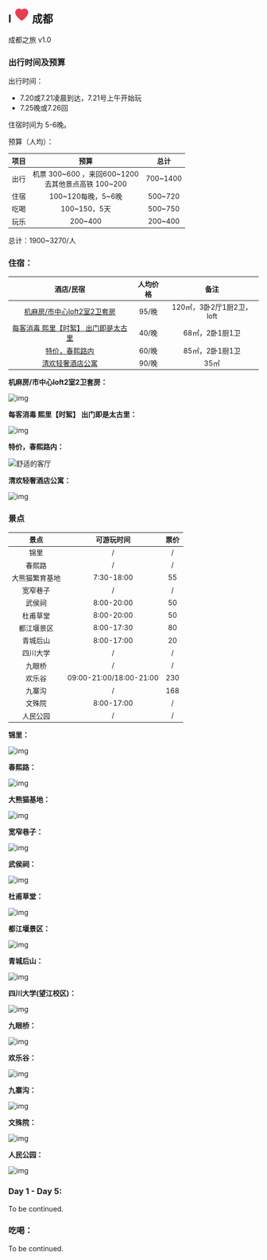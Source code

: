 ## I  ![](.\爱心.png) 成都

成都之旅 v1.0

### 出行时间及预算

出行时间：

- 7.20或7.21凌晨到达，7.21号上午开始玩
- 7.25晚或7.26回

住宿时间为 5-6晚。

预算（人均）：

| 项目 |                          预算                           |   总计   |
| :--: | :-----------------------------------------------------: | :------: |
| 出行 | 机票 300~600 ，来回600~1200<br />去其他景点高铁 100~200 | 700~1400 |
| 住宿 |                   100~120每晚，5~6晚                    | 500~720  |
| 吃喝 |                      100~150，5天                       | 500~750  |
| 玩乐 |                         200~400                         | 200~400  |

总计：1900~3270/人



### 住宿：

|                          酒店/民宿                           | 人均价格 |           备注            |
| :----------------------------------------------------------: | :------: | :-----------------------: |
|    [机麻房/市中心loft2室2卫套房](http://dpurl.cn/W5ae9kT)    |  95/晚   | 120㎡，3卧2厅1厨2卫，loft |
| [每客消毒  熙里【时絮】  出门即是太古里](http://dpurl.cn/ksecaOH) |  40/晚   |      68㎡，2卧1厨1卫      |
|         [特价，春熙路内](https://abnb.me/ft7cXIDgG7)         |  60/晚   |      85㎡，2卧1厨1卫      |
| [清欢轻奢酒店公寓](https://w.meituan.com/s/default1?mt_share_id=kbystspmkncx&url=http%3A%2F%2Fwww.meituan.com%2Fshop%2F1581476434.html%3Futm_term%3DAandroidBgroupC10.8.202DsystemEpoiG2020062816155100000000000001AF3DD2ADF924F35B8E024459DAA5AE8A153835328008219534713%26utm_source%3Dappshare%26utm_medium%3Dandroidweb%26utm_fromapp%3Dmore) |  90/晚   |           35㎡            |

**机麻房/市中心loft2室2卫套房：**

![img](https://img.meituan.net/phoenix/1d37ce0949d4dffb46c05d4e9d614376772657.jpg@1920w_1080h)

**每客消毒  熙里【时絮】  出门即是太古里：**

![img](https://img.meituan.net/phoenix/21db7b57ff7bf7ea3cfa07eaf60a9db62010265.jpg@1920w_1080h)

**特价，春熙路内：**

![舒适的客厅](https://z1.muscache.cn/im/pictures/65be3ead-70e3-4248-be93-e6cc33758815.jpg?im_w=1200)

**清欢轻奢酒店公寓：**

![img](http://p0.meituan.net/tdchoteldark/c67265f960afc6c7783b82e116e2026a_1_b8eb8f1aa8e3ef7a_1_Xb29K3l375cIRUP5FMHcb4kUKR5bSg/sxWUq4AHV/fhwiLWrXBYccu3jONjlWjiEt4wYk4XidR6Xy8WDW+qqkaGuHgOLzuD6UR7zN10Fiy8LNlGppG/iINhw+ppDZH9P)

### 景点

|      景点      |       可游玩时间        | 票价 |
| :------------: | :---------------------: | :--: |
|      锦里      |            /            |  /   |
|     春熙路     |            /            |  /   |
| 大熊猫繁育基地 |       7:30-18:00        |  55  |
|    宽窄巷子    |            /            |  /   |
|     武侯祠     |       8:00-20:00        |  50  |
|    杜甫草堂    |       8:00-20:00        |  50  |
|   都江堰景区   |       8:00-17:30        |  80  |
|    青城后山    |       8:00-17:00        |  20  |
|    四川大学    |            /            |  /   |
|     九眼桥     |            /            |  /   |
|     欢乐谷     | 09:00-21:00/18:00-21:00 | 230  |
|     九寨沟     |            /            | 168  |
|     文殊院     |       8:00-17:00        |  /   |
|    人民公园    |            /            |  /   |



**锦里：**

![img](https://b1-q.mafengwo.net/s11/M00/D4/28/wKgBEFtlvWWAUOxHACfN0YRJhjI00.jpeg?imageMogr2%2Fthumbnail%2F%21690x370r%2Fgravity%2FCenter%2Fcrop%2F%21690x370%2Fquality%2F100)

**春熙路：**

![img](https://b1-q.mafengwo.net/s11/M00/61/6A/wKgBEFtsXoSADrgpABx1EhcEWyY05.jpeg?imageMogr2%2Fthumbnail%2F%21690x370r%2Fgravity%2FCenter%2Fcrop%2F%21690x370%2Fquality%2F100)

**大熊猫基地：**

![img](https://p1-q.mafengwo.net/s9/M00/99/04/wKgBs1fYx3qADOEbAAtEDC3KXNo01.jpeg?imageMogr2%2Fthumbnail%2F%21690x370r%2Fgravity%2FCenter%2Fcrop%2F%21690x370%2Fquality%2F100)



**宽窄巷子：**

![img](https://b1-q.mafengwo.net/s11/M00/12/5A/wKgBEFti5iSAI2WlAC2l_DlLSvo32.jpeg?imageMogr2%2Fthumbnail%2F%21690x370r%2Fgravity%2FCenter%2Fcrop%2F%21690x370%2Fquality%2F100)

**武侯祠：**

![img](https://b1-q.mafengwo.net/s11/M00/3B/41/wKgBEFpTIjaADHLRAAbM9KsUwLs31.jpeg?imageMogr2%2Fthumbnail%2F%21690x370r%2Fgravity%2FCenter%2Fcrop%2F%21690x370%2Fquality%2F100)

**杜甫草堂：**

![img](https://b1-q.mafengwo.net/s11/M00/A4/4C/wKgBEFrfLwuAer6UABLDEoIcSAw45.jpeg?imageMogr2%2Fthumbnail%2F%21690x370r%2Fgravity%2FCenter%2Fcrop%2F%21690x370%2Fquality%2F100)

**都江堰景区：**

![img](https://n1-q.mafengwo.net/s15/M00/E2/CB/CoUBGV3o1R6AYVVjAAD8nFSyowM27.jpeg?imageMogr2%2Fthumbnail%2F%21690x370r%2Fgravity%2FCenter%2Fcrop%2F%21690x370%2Fquality%2F100)

**青城后山：**

![img](https://b1-q.mafengwo.net/s5/M00/0C/54/wKgB3FIZkZWAFPKcAA8rheyfm1k23.jpeg?imageMogr2%2Fthumbnail%2F%21690x370r%2Fgravity%2FCenter%2Fcrop%2F%21690x370%2Fquality%2F100)



**四川大学(望江校区)：**

![img](http://n1-q.mafengwo.net/s12/M00/99/D7/wKgED1vlgmWAHxUGAB4bI5SO7sw43.jpeg?imageMogr2%2Fthumbnail%2F%21690x370r%2Fgravity%2FCenter%2Fcrop%2F%21690x370%2Fquality%2F100)

**九眼桥：**

![img](http://b1-q.mafengwo.net/s12/M00/A9/61/wKgED1usHmeARJs5ACIgfpO1mrU44.jpeg?imageMogr2%2Fthumbnail%2F%21690x370r%2Fgravity%2FCenter%2Fcrop%2F%21690x370%2Fquality%2F100)

**欢乐谷：**

![img](http://b1-q.mafengwo.net/s12/M00/9C/F4/wKgED1vYDL-ABjuwAAJj_HUARas75.jpeg?imageMogr2%2Fthumbnail%2F%21690x370r%2Fgravity%2FCenter%2Fcrop%2F%21690x370%2Fquality%2F100)

**九寨沟：**

![img](https://p1-q.mafengwo.net/s7/M00/D2/DC/wKgB6lSiDL2AYHqQAAn1eisORm8596.png?imageMogr2%2Fthumbnail%2F%211020x540r%2Fgravity%2FCenter%2Fcrop%2F%211020x540%2Fquality%2F100)

**文殊院：**

![img](http://b1-q.mafengwo.net/s15/M00/55/DF/CoUBGV3qECyAfQWHAAKnDXtgV3g67.jpeg?imageMogr2%2Fthumbnail%2F%21690x370r%2Fgravity%2FCenter%2Fcrop%2F%21690x370%2Fquality%2F100)

**人民公园：**

![img](http://b1-q.mafengwo.net/s15/M00/56/CA/CoUBGV3qEHqAWDGPAAItIInjytQ77.jpeg?imageMogr2%2Fthumbnail%2F%21690x370r%2Fgravity%2FCenter%2Fcrop%2F%21690x370%2Fquality%2F100)

### Day 1 - Day 5:

To be continued.



### 吃喝：

To be continued.




